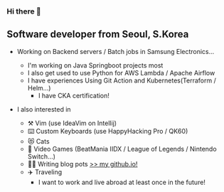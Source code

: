 ### Hi there 👋

## Software developer from Seoul, S.Korea

- Working on Backend servers / Batch jobs in Samsung Electronics...
  - I'm working on Java Springboot projects most
  - I also get used to use Python for AWS Lambda / Apache Airflow
  - I have experiences Using Git Action and Kubernetes(Terraform / Helm...)
    - I have CKA certification!   

- I also interested in
  - ⚒️ Vim (use IdeaVim on Intellij) 
  - ⌨️ Custom Keyboards (use HappyHacking Pro / QK60) 
  - 😻 Cats
  - 👾 Video Games (BeatMania IIDX / League of Legends / Nintendo Switch...)
  - ✍🏼 Writing blog pots [>> my github.io!](https://kaidenaura.github.io)
  - ✈️ Traveling
    - I want to work and live abroad at least once in the future!
